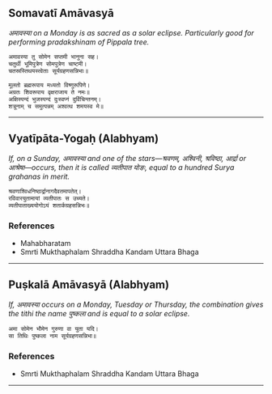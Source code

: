 ## Somavatī Amāvasyā
_अमावस्या on a Monday is as sacred as a solar eclipse. Particularly good for performing pradakshinam of Pippala tree._

```
अमावस्या तु सोमेन सप्तमी भानुना सह।
चतुर्थी भूमिपुत्रेण सोमपुत्रेण चाष्टमी।
चतस्रस्तिथयस्त्वेताः सूर्यग्रहणसन्निभाः॥

मूलतो ब्रह्मरूपाय मध्यतो विष्णुरूपिणे।
अग्रतः शिवरूपाय वृक्षराजाय ते नमः॥
अक्षिस्पन्दं भुजस्पन्दं दुःस्वप्नं दुर्विचिन्तनम्।
शत्रूनाम् च समुत्पन्नम् अश्वत्थ शमयस्व मे॥
```

---
## Vyatīpāta-Yogaḥ (Alabhyam)
_If, on a Sunday, अमावस्या and one of the stars—श्रवणम्, अश्विनी, श्रविष्ठा, आर्द्रा or आश्रेषा—occurs, then it is called व्यतीपात योङः, equal to a hundred _Surya grahanas_ in merit._

```
श्रवणाश्विधनिष्ठार्द्रानागदैवतमापतेत्।
रविवारयुतामायां व्यतीपातः स उच्यते।
व्यतीपाताख्ययोगोऽयं शतार्कग्रहसन्निभः॥

```
### References
* Mahabharatam
* Smrti Mukthaphalam Shraddha Kandam Uttara Bhaga


---
## Puṣkalā Amāvasyā (Alabhyam)
_If, अमावस्या occurs on a Monday, Tuesday or Thursday, the combination gives the tithi the name पुष्कला and is equal to a solar eclipse._

```
अमा सोमेन भौमेन गुरुणा वा युता यदि।
सा तिथिः पुष्कला नाम सूर्यग्रहणसन्निभा॥

```
### References
* Smrti Mukthaphalam Shraddha Kandam Uttara Bhaga


---
